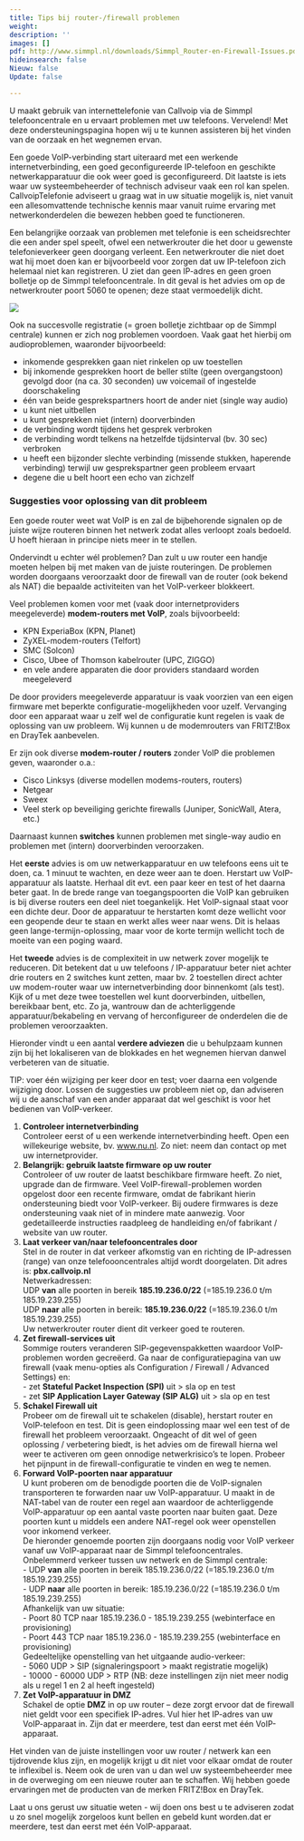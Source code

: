 ```yaml
---
title: Tips bij router-/firewall problemen
weight: 
description: ''
images: []
pdf: http://www.simmpl.nl/downloads/Simmpl_Router-en-Firewall-Issues.pdf
hideinsearch: false
Nieuw: false
Update: false

---
```

U maakt gebruik van internettelefonie van Callvoip via de Simmpl telefooncentrale en u ervaart problemen met uw telefoons. Vervelend! Met deze ondersteuningspagina hopen wij u te kunnen assisteren bij het vinden van de oorzaak en het wegnemen ervan.

Een goede VoIP-verbinding start uiteraard met een werkende internetverbinding, een goed geconfigureerde IP-telefoon en geschikte netwerkapparatuur die ook weer goed is geconfigureerd. Dit laatste is iets waar uw systeembeheerder of technisch adviseur vaak een rol kan spelen. CallvoipTelefonie adviseert u graag wat in uw situatie mogelijk is, niet vanuit een allesomvattende technische kennis maar vanuit ruime ervaring met netwerkonderdelen die bewezen hebben goed te functioneren.

Een belangrijke oorzaak van problemen met telefonie is een scheidsrechter die een ander spel speelt, ofwel een netwerkrouter die het door u gewenste telefonieverkeer geen doorgang verleent. Een netwerkrouter die niet doet wat hij moet doen kan er bijvoorbeeld voor zorgen dat uw IP-telefoon zich helemaal niet kan registreren. U ziet dan geen IP-adres en geen groen bolletje op de Simmpl telefooncentrale. In dit geval is het advies om op de netwerkrouter poort 5060 te openen; deze staat vermoedelijk dicht.

![](https://res.cloudinary.com/callvoip/image/upload/v1564562663/routerissues-1_pivxmg.png)

Ook na succesvolle registratie (= groen bolletje zichtbaar op de Simmpl centrale) kunnen er zich nog problemen voordoen. Vaak gaat het hierbij om audioproblemen, waaronder bijvoorbeeld:

* inkomende gesprekken gaan niet rinkelen op uw toestellen
* bij inkomende gesprekken hoort de beller stilte (geen overgangstoon) gevolgd door (na ca. 30 seconden) uw voicemail of ingestelde doorschakeling
* één van beide gesprekspartners hoort de ander niet (single way audio)
* u kunt niet uitbellen
* u kunt gesprekken niet (intern) doorverbinden
* de verbinding wordt tijdens het gesprek verbroken
* de verbinding wordt telkens na hetzelfde tijdsinterval (bv. 30 sec) verbroken
* u heeft een bijzonder slechte verbinding (missende stukken, haperende verbinding) terwijl uw gesprekspartner geen probleem ervaart
* degene die u belt hoort een echo van zichzelf

<h3>Suggesties voor oplossing van dit probleem</h3>

Een goede router weet wat VoIP is en zal de bijbehorende signalen op de juiste wijze routeren binnen het netwerk zodat alles verloopt zoals bedoeld. U hoeft hieraan in principe niets meer in te stellen.

Ondervindt u echter wél problemen? Dan zult u uw router een handje moeten helpen bij met maken van de juiste routeringen. De problemen worden doorgaans veroorzaakt door de firewall van de router (ook bekend als NAT) die bepaalde activiteiten van het VoIP-verkeer blokkeert.

Veel problemen komen voor met (vaak door internetproviders meegeleverde) **modem-routers met VoIP**, zoals bijvoorbeeld:

* KPN ExperiaBox (KPN, Planet)
* ZyXEL-modem-routers (Telfort)
* SMC (Solcon)
* Cisco, Ubee of Thomson kabelrouter (UPC, ZIGGO)
* en vele andere apparaten die door providers standaard worden meegeleverd

De door providers meegeleverde apparatuur is vaak voorzien van een eigen firmware met beperkte configuratie-mogelijkheden voor uzelf. Vervanging door een apparaat waar u zelf wel de configuratie kunt regelen is vaak de oplossing van uw probleem. Wij kunnen u de modemrouters van FRITZ!Box en DrayTek aanbevelen.

Er zijn ook diverse **modem-router / routers** zonder VoIP die problemen geven, waaronder o.a.:

* Cisco Linksys (diverse modellen modems-routers, routers)
* Netgear
* Sweex
* Veel sterk op beveiliging gerichte firewalls (Juniper, SonicWall, Atera, etc.)

Daarnaast kunnen **switches** kunnen problemen met single-way audio en problemen met (intern) doorverbinden veroorzaken.

Het **eerste** advies is om uw netwerkapparatuur en uw telefoons eens uit te doen, ca. 1 minuut te wachten, en deze weer aan te doen. Herstart uw VoIP-apparatuur als laatste. Herhaal dit evt. een paar keer en test of het daarna beter gaat. In de brede range van toegangspoorten die VoIP kan gebruiken is bij diverse routers een deel niet toegankelijk. Het VoIP-signaal staat voor een dichte deur. Door de apparatuur te herstarten komt deze wellicht voor een geopende deur te staan en werkt alles weer naar wens. Dit is helaas geen lange-termijn-oplossing, maar voor de korte termijn wellicht toch de moeite van een poging waard.

Het **tweede** advies is de complexiteit in uw netwerk zover mogelijk te reduceren. Dit betekent dat u uw telefoons / IP-apparatuur beter niet achter drie routers en 2 switches kunt zetten, maar bv. 2 toestellen direct achter uw modem-router waar uw internetverbinding door binnenkomt (als test). Kijk of u met deze twee toestellen wel kunt doorverbinden, uitbellen, bereikbaar bent, etc. Zo ja, wantrouw dan de achterliggende apparatuur/bekabeling en vervang of herconfigureer de onderdelen die de problemen veroorzaakten.

Hieronder vindt u een aantal **verdere adviezen** die u behulpzaam kunnen zijn bij het lokaliseren van de blokkades en het wegnemen hiervan danwel verbeteren van de situatie.

TIP: voer één wijziging per keer door en test; voer daarna een volgende wijziging door. Lossen de suggesties uw probleem niet op, dan adviseren wij u de aanschaf van een ander apparaat dat wel geschikt is voor het bedienen van VoIP-verkeer.

1. **Controleer internetverbinding**  
   Controleer eerst of u een werkende internetverbinding heeft. Open een willekeurige website, bv. <a href="https://www.nu.nl" target="_blank">www.nu.nl</a>. Zo niet: neem dan contact op met uw internetprovider.
2. **Belangrijk: gebruik laatste firmware op uw router**  
   Controleer of uw router de laatst beschikbare firmware heeft. Zo niet, upgrade dan de firmware. Veel VoIP-firewall-problemen worden opgelost door een recente firmware, omdat de fabrikant hierin ondersteuning biedt voor VoIP-verkeer. Bij oudere firmwares is deze ondersteuning vaak niet of in mindere mate aanwezig. Voor gedetailleerde instructies raadpleeg de handleiding en/of fabrikant / website van uw router.
3. **Laat verkeer van/naar telefooncentrales door**  
   Stel in de router in dat verkeer afkomstig van en richting de IP-adressen (range) van onze telefoooncentrales altijd wordt doorgelaten. Dit adres is: **pbx.callvoip.nl**  
   Netwerkadressen:  
   UDP **van** alle poorten in bereik **185.19.236.0/22** (=185.19.236.0 t/m 185.19.239.255)  
   UDP **naar** alle poorten in bereik: **185.19.236.0/22** (=185.19.236.0 t/m 185.19.239.255)  
   Uw netwerkrouter router dient dit verkeer goed te routeren.
4. **Zet firewall-services uit**  
   Sommige routers veranderen SIP-gegevenspakketten waardoor VoIP-problemen worden gecreëerd. Ga naar de configuratiepagina van uw firewall (vaak menu-opties als Configuration / Firewall / Advanced Settings) en:  
   \- zet **Stateful Packet Inspection (SPI)** uit > sla op en test  
   \- zet **SIP Application Layer Gateway (SIP ALG)** uit > sla op en test
5. **Schakel Firewall uit**  
   Probeer om de firewall uit te schakelen (disable), herstart router en VoIP-telefoon en test. Dit is geen eindoplossing maar wel een test of de firewall het probleem veroorzaakt. Ongeacht of dit wel of geen oplossing / verbetering biedt, is het advies om de firewall hierna wel weer te activeren om geen onnodige netwerkrisico’s te lopen. Probeer het pijnpunt in de firewall-configuratie te vinden en weg te nemen.
6. **Forward VoIP-poorten naar apparatuur**  
   U kunt proberen om de benodigde poorten die de VoIP-signalen transporteren te forwarden naar uw VoIP-apparatuur. U maakt in de NAT-tabel van de router een regel aan waardoor de achterliggende VoIP-apparatuur op een aantal vaste poorten naar buiten gaat. Deze poorten kunt u middels een andere NAT-regel ook weer openstellen voor inkomend verkeer.  
   De hieronder genoemde poorten zijn doorgaans nodig voor VoIP verkeer vanaf uw VoIP-apparaat naar de Simmpl telefooncentrales.  
   Onbelemmerd verkeer tussen uw netwerk en de Simmpl centrale:  
   \- UDP **van** alle poorten in bereik 185.19.236.0/22 (=185.19.236.0 t/m 185.19.239.255)  
   \- UDP **naar** alle poorten in bereik: 185.19.236.0/22 (=185.19.236.0 t/m 185.19.239.255)  
   Afhankelijk van uw situatie:  
   \- Poort 80 TCP naar 185.19.236.0 - 185.19.239.255 (webinterface en provisioning)  
   \- Poort 443 TCP naar 185.19.236.0 - 185.19.239.255 (webinterface en provisioning)  
   Gedeeltelijke openstelling van het uitgaande audio-verkeer:  
   \- 5060 UDP > SIP (signaleringspoort > maakt registratie mogelijk)  
   \- 10000 - 60000 UDP > RTP (NB: deze instellingen zijn niet meer nodig als u regel 1 en 2 al heeft ingesteld)
7. **Zet VoIP-apparatuur in DMZ**  
   Schakel de optie **DMZ** in op uw router – deze zorgt ervoor dat de firewall niet geldt voor een specifiek IP-adres. Vul hier het IP-adres van uw VoIP-apparaat in. Zijn dat er meerdere, test dan eerst met één VoIP-apparaat.

Het vinden van de juiste instellingen voor uw router / netwerk kan een tijdrovende klus zijn, en mogelijk krijgt u dit niet voor elkaar omdat de router te inflexibel is. Neem ook de uren van u dan wel uw systeembeheerder mee in de overweging om een nieuwe router aan te schaffen. Wij hebben goede ervaringen met de producten van de merken FRITZ!Box en DrayTek.

Laat u ons gerust uw situatie weten - wij doen ons best u te adviseren zodat u zo snel mogelijk zorgeloos kunt bellen en gebeld kunt worden.dat er meerdere, test dan eerst met één VoIP-apparaat.